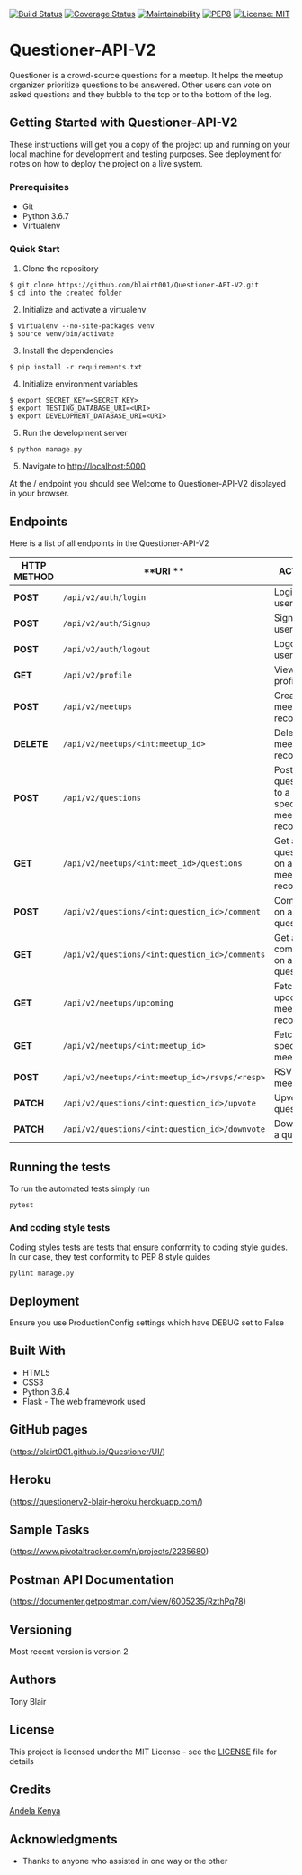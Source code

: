 [![Build Status](https://travis-ci.org/blairt001/Questioner-API-V2.svg?branch=develop)](https://travis-ci.org/blairt001/Questioner-API-V2)
[![Coverage Status](https://coveralls.io/repos/github/blairt001/Questioner-API-V2/badge.svg?branch=develop)](https://coveralls.io/github/blairt001/Questioner-API-V2?branch=develop)
[![Maintainability](https://api.codeclimate.com/v1/badges/f8860af9cd43ffc71066/maintainability)](https://codeclimate.com/github/blairt001/Questioner-API-V2/maintainability)
[![PEP8](https://img.shields.io/badge/code%20style-pep8-green.svg)](https://www.python.org/dev/peps/pep-0008/)
[![License: MIT](https://img.shields.io/badge/License-MIT-yellow.svg)](https://opensource.org/licenses/MIT)


# Questioner-API-V2

Questioner is a crowd-source questions for a meetup. It helps the meetup organizer prioritize questions to be answered. Other users can vote on asked questions and they bubble to the top or to the bottom of the log.


## Getting Started with Questioner-API-V2

These instructions will get you a copy of the project up and running on your local machine for development and testing purposes. See deployment for notes on how to deploy the project on a live system.

### Prerequisites

* Git
* Python 3.6.7
* Virtualenv

### Quick Start

1. Clone the repository

```
$ git clone https://github.com/blairt001/Questioner-API-V2.git
$ cd into the created folder
```
  
2. Initialize and activate a virtualenv

```
$ virtualenv --no-site-packages venv
$ source venv/bin/activate
```

3. Install the dependencies

```
$ pip install -r requirements.txt
```

4. Initialize environment variables

```
$ export SECRET_KEY=<SECRET KEY>
$ export TESTING_DATABASE_URI=<URI>
$ export DEVELOPMENT_DATABASE_URI=<URI>
```

5. Run the development server

```
$ python manage.py
```

5. Navigate to [http://localhost:5000](http://localhost:5000)

At the / endpoint you should see Welcome to Questioner-API-V2 displayed in your browser.

## Endpoints

Here is a list of all endpoints in the Questioner-API-V2

| **HTTP METHOD** | **URI ** | **ACTION** |
| --- | --- | --- |
| **POST** | `/api/v2/auth/login` | Login a user |
| **POST** | `/api/v2/auth/Signup` | Sign Up a user |
| **POST** | `/api/v2/auth/logout` | Logout a user |
| **GET** | `/api/v2/profile` | View user profile |
| **POST** | `/api/v2/meetups` | Create a meetup record |
| **DELETE** | `/api/v2/meetups/<int:meetup_id>` | Delete a meetup record |
| **POST** | `/api/v2/questions` | Post a question to a specific meetup record |
| **GET** | `/api/v2/meetups/<int:meet_id>/questions` | Get all questions on a meetup record |
| **POST** | `/api/v2/questions/<int:question_id>/comment` | Comment on a question |
| **GET** | `/api/v2/questions/<int:question_id>/comments` | Get all comments on a question |
| **GET** | `/api/v2/meetups/upcoming` | Fetch all upcoming meetups records |
| **GET** | `/api/v2/meetups/<int:meetup_id>` | Fetch a specific meetup |
| **POST** | `/api/v2/meetups/<int:meetup_id>/rsvps/<resp>` | RSVP to a meetup |
| **PATCH** | `/api/v2/questions/<int:question_id>/upvote` | Upvote a question |
| **PATCH** | `/api/v2/questions/<int:question_id>/downvote` | Downvote a question |

## Running the tests

To run the automated tests simply run

```
pytest
```

### And coding style tests

Coding styles tests are tests that ensure conformity to coding style guides. In our case, they test conformity to
PEP 8 style guides

```
pylint manage.py
```

## Deployment

Ensure you use ProductionConfig settings which have DEBUG set to False

## Built With

* HTML5
* CSS3
* Python 3.6.4
* Flask - The web framework used

## GitHub pages

(https://blairt001.github.io/Questioner/UI/)

## Heroku

(https://questionerv2-blair-heroku.herokuapp.com/)

## Sample Tasks

(https://www.pivotaltracker.com/n/projects/2235680)

## Postman API Documentation

(https://documenter.getpostman.com/view/6005235/RzthPq78)

## Versioning

Most recent version is version 2

## Authors

Tony Blair

## License

This project is licensed under the MIT License - see the [LICENSE](https://github.com/blairt001/Questioner-API-V2/blob/develop/LICENSE) file for details

## Credits
[Andela Kenya](https://andela.com/)

## Acknowledgments

* Thanks to anyone who assisted in one way or the other